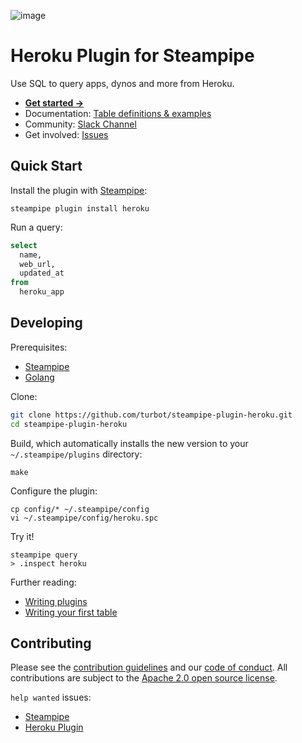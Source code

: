 ![image](https://hub.steampipe.io/images/plugins/turbot/heroku-social-graphic.png)

# Heroku Plugin for Steampipe

Use SQL to query apps, dynos and more from Heroku.

- **[Get started →](https://hub.steampipe.io/plugins/turbot/heroku)**
- Documentation: [Table definitions & examples](https://hub.steampipe.io/plugins/turbot/heroku/tables)
- Community: [Slack Channel](https://steampipe.io/community/join)
- Get involved: [Issues](https://github.com/turbot/steampipe-plugin-heroku/issues)

## Quick Start

Install the plugin with [Steampipe](https://steampipe.io):

```shell
steampipe plugin install heroku
```

Run a query:

```sql
select
  name,
  web_url,
  updated_at
from
  heroku_app
```

## Developing

Prerequisites:

- [Steampipe](https://steampipe.io/downloads)
- [Golang](https://golang.org/doc/install)

Clone:

```sh
git clone https://github.com/turbot/steampipe-plugin-heroku.git
cd steampipe-plugin-heroku
```

Build, which automatically installs the new version to your `~/.steampipe/plugins` directory:

```
make
```

Configure the plugin:

```
cp config/* ~/.steampipe/config
vi ~/.steampipe/config/heroku.spc
```

Try it!

```
steampipe query
> .inspect heroku
```

Further reading:

- [Writing plugins](https://steampipe.io/docs/develop/writing-plugins)
- [Writing your first table](https://steampipe.io/docs/develop/writing-your-first-table)

## Contributing

Please see the [contribution guidelines](https://github.com/turbot/steampipe/blob/main/CONTRIBUTING.md) and our [code of conduct](https://github.com/turbot/steampipe/blob/main/CODE_OF_CONDUCT.md). All contributions are subject to the [Apache 2.0 open source license](https://github.com/turbot/steampipe-plugin-heroku/blob/main/LICENSE).

`help wanted` issues:

- [Steampipe](https://github.com/turbot/steampipe/labels/help%20wanted)
- [Heroku Plugin](https://github.com/turbot/steampipe-plugin-heroku/labels/help%20wanted)
